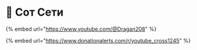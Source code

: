# 📱 Сот Сети



{% embed url="https://www.youtube.com/@Dragan208" %}

{% embed url="https://www.donationalerts.com/r/youtube_cross1245" %}

